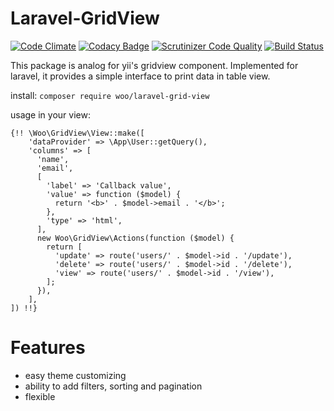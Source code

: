# Laravel-GridView

[![Code Climate](https://codeclimate.com/github/deniskoronets/Laravel-GridView/badges/gpa.svg)](https://codeclimate.com/github/deniskoronets/Laravel-GridView) [![Codacy Badge](https://api.codacy.com/project/badge/Grade/09b254fbd7ab42379daf9e428fbc4be5)](https://www.codacy.com/app/deniskoronets/Laravel-GridView?utm_source=github.com&amp;utm_medium=referral&amp;utm_content=deniskoronets/Laravel-GridView&amp;utm_campaign=Badge_Grade) [![Scrutinizer Code Quality](https://scrutinizer-ci.com/g/deniskoronets/Laravel-GridView/badges/quality-score.png?b=master)](https://scrutinizer-ci.com/g/deniskoronets/Laravel-GridView/?branch=master) [![Build Status](https://scrutinizer-ci.com/g/deniskoronets/Laravel-GridView/badges/build.png?b=master)](https://scrutinizer-ci.com/g/deniskoronets/Laravel-GridView/build-status/master)

This package is analog for yii's gridview component.
Implemented for laravel, it provides a simple interface to print data in table view.

install:
`composer require woo/laravel-grid-view`

usage in your view:
```
{!! \Woo\GridView\View::make([
    'dataProvider' => \App\User::getQuery(),
    'columns' => [
      'name',
      'email',
      [
        'label' => 'Callback value',
        'value' => function ($model) {
          return '<b>' . $model->email . '</b>';
        },
        'type' => 'html',
      ],
      new Woo\GridView\Actions(function ($model) {
        return [
          'update' => route('users/' . $model->id . '/update'),
          'delete' => route('users/' . $model->id . '/delete'),
          'view' => route('users/' . $model->id . '/view'),
        ];
      }),
    ],
]) !!}
```

# Features
- easy theme customizing
- ability to add filters, sorting and pagination
- flexible 
